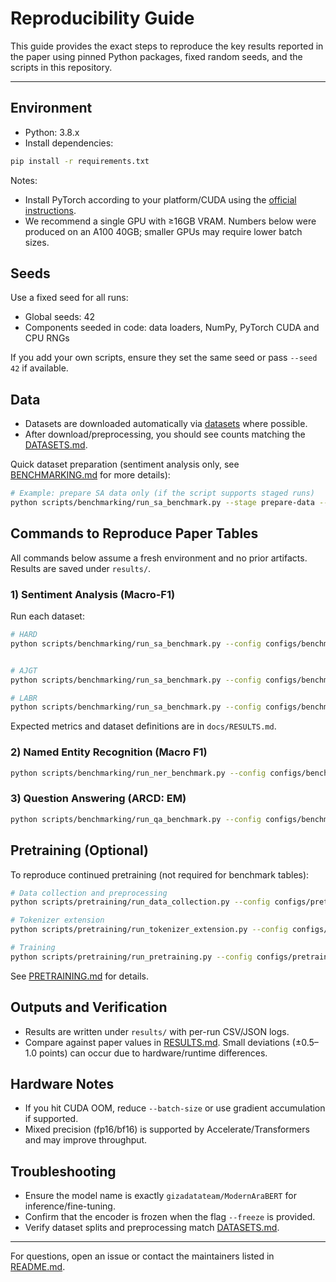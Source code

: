 # Reproducibility Guide

This guide provides the exact steps to reproduce the key results reported in the paper using pinned Python packages, fixed random seeds, and the scripts in this repository.

---

## Environment

- Python: 3.8.x
- Install dependencies:

```bash
pip install -r requirements.txt
```

Notes:  
- Install PyTorch according to your platform/CUDA using the [official instructions](https://pytorch.org/get-started/locally/).
- We recommend a single GPU with ≥16GB VRAM. Numbers below were produced on an A100 40GB; smaller GPUs may require lower batch sizes.

## Seeds

Use a fixed seed for all runs:
- Global seeds: 42
- Components seeded in code: data loaders, NumPy, PyTorch CUDA and CPU RNGs

If you add your own scripts, ensure they set the same seed or pass `--seed 42` if available.

## Data

- Datasets are downloaded automatically via [datasets](https://github.com/huggingface/datasets) where possible.
- After download/preprocessing, you should see counts matching the [DATASETS.md](./DATASETS.md).

Quick dataset preparation (sentiment analysis only, see [BENCHMARKING.md](./BENCHMARKING.md) for more details):
```bash
# Example: prepare SA data only (if the script supports staged runs)
python scripts/benchmarking/run_sa_benchmark.py --stage prepare-data --datasets hard ajgt labr
```

## Commands to Reproduce Paper Tables

All commands below assume a fresh environment and no prior artifacts. Results are saved under `results/`.

### 1) Sentiment Analysis (Macro-F1)

Run each dataset:
```bash
# HARD
python scripts/benchmarking/run_sa_benchmark.py --config configs/benchmarking/sa_benchmark.yaml --datasets hard


# AJGT
python scripts/benchmarking/run_sa_benchmark.py --config configs/benchmarking/sa_benchmark.yaml --datasets ajgt

# LABR
python scripts/benchmarking/run_sa_benchmark.py --config configs/benchmarking/sa_benchmark.yaml --datasets labr
```

Expected metrics and dataset definitions are in `docs/RESULTS.md`.

### 2) Named Entity Recognition (Macro F1)

```bash
python scripts/benchmarking/run_ner_benchmark.py --config configs/benchmarking/ner_benchmark.yaml
```

### 3) Question Answering (ARCD: EM)

```bash
python scripts/benchmarking/run_qa_benchmark.py --config configs/benchmarking/qa_benchmark.yaml
```

## Pretraining (Optional)

To reproduce continued pretraining (not required for benchmark tables):
```bash
# Data collection and preprocessing
python scripts/pretraining/run_data_collection.py --config configs/pretraining/data_collection.yaml

# Tokenizer extension
python scripts/pretraining/run_tokenizer_extension.py --config configs/pretraining/tokenizer_extension.yaml

# Training
python scripts/pretraining/run_pretraining.py --config configs/pretraining/pretraining.yaml
```
See [PRETRAINING.md](./PRETRAINING.md) for details.

## Outputs and Verification

- Results are written under `results/` with per-run CSV/JSON logs.
- Compare against paper values in [RESULTS.md](./RESULTS.md). Small deviations (±0.5–1.0 points) can occur due to hardware/runtime differences.

## Hardware Notes

- If you hit CUDA OOM, reduce `--batch-size` or use gradient accumulation if supported.
- Mixed precision (fp16/bf16) is supported by Accelerate/Transformers and may improve throughput.

## Troubleshooting

- Ensure the model name is exactly `gizadatateam/ModernAraBERT` for inference/fine-tuning.
- Confirm that the encoder is frozen when the flag `--freeze` is provided.
- Verify dataset splits and preprocessing match [DATASETS.md](./DATASETS.md).

---

For questions, open an issue or contact the maintainers listed in [README.md](../README.md).


